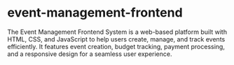 # event-management-frontend
The Event Management Frontend System is a web-based platform built with HTML, CSS, and JavaScript to help users create, manage, and track events efficiently. It features event creation, budget tracking, payment processing, and a responsive design for a seamless user experience.
